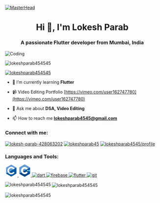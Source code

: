 [![MasterHead](https://1.bp.blogspot.com/-7A4WynwLsMw/XbBpCXG8fHI/AAAAAAAAMt4/uOa1bpLskYgrwGbllhSu2SDj_Mig8SXJQCLcBGAsYHQ/s1600/2000_600px.gif)](https://vimeo.com/user162747780)
<h1 align="center">Hi 👋, I'm Lokesh Parab</h1>
<h3 align="center">A passionate Flutter developer from Mumbai, India</h3>
<img align="center" alt="Coding" width="1000" src="https://i.pinimg.com/originals/a5/35/60/a53560c8088900e266880f779dacced7.gif">

<p align="left"> <img src="https://komarev.com/ghpvc/?username=lokeshparab454545&label=Profile%20views&color=0e75b6&style=flat" alt="lokeshparab454545" /> </p>

<p align="left"> <a href="https://github.com/ryo-ma/github-profile-trophy"><img src="https://github-profile-trophy.vercel.app/?username=lokeshparab454545" alt="lokeshparab454545" /></a> </p>

- 🌱 I’m currently learning **Flutter**

- 📹 Video Editing Portfolio [https://vimeo.com/user162747780](https://vimeo.com/user162747780)

- 💬 Ask me about **DSA, Video Editing**

- 📫 How to reach me **lokeshparab4545@gmail.com**

<h3 align="left">Connect with me:</h3>
<p align="left">
<a href="https://linkedin.com/in/lokesh-parab-428063202" target="blank"><img align="center" src="https://raw.githubusercontent.com/rahuldkjain/github-profile-readme-generator/master/src/images/icons/Social/linked-in-alt.svg" alt="lokesh-parab-428063202" height="30" width="40" /></a>
<a href="https://www.leetcode.com/lokeshparab45" target="blank"><img align="center" src="https://raw.githubusercontent.com/rahuldkjain/github-profile-readme-generator/master/src/images/icons/Social/leet-code.svg" alt="lokeshparab45" height="30" width="40" /></a>
<a href="https://auth.geeksforgeeks.org/user/lokeshparab4545/profile" target="blank"><img align="center" src="https://raw.githubusercontent.com/rahuldkjain/github-profile-readme-generator/master/src/images/icons/Social/geeks-for-geeks.svg" alt="lokeshparab4545/profile" height="30" width="40" /></a>
</p>

<h3 align="left">Languages and Tools:</h3>
<p align="left"> <a href="https://www.cprogramming.com/" target="_blank" rel="noreferrer"> <img src="https://raw.githubusercontent.com/devicons/devicon/master/icons/c/c-original.svg" alt="c" width="40" height="40"/> </a> <a href="https://www.w3schools.com/cpp/" target="_blank" rel="noreferrer"> <img src="https://raw.githubusercontent.com/devicons/devicon/master/icons/cplusplus/cplusplus-original.svg" alt="cplusplus" width="40" height="40"/> </a> <a href="https://dart.dev" target="_blank" rel="noreferrer"> <img src="https://www.vectorlogo.zone/logos/dartlang/dartlang-icon.svg" alt="dart" width="40" height="40"/> </a> <a href="https://firebase.google.com/" target="_blank" rel="noreferrer"> <img src="https://www.vectorlogo.zone/logos/firebase/firebase-icon.svg" alt="firebase" width="40" height="40"/> </a> <a href="https://flutter.dev" target="_blank" rel="noreferrer"> <img src="https://www.vectorlogo.zone/logos/flutterio/flutterio-icon.svg" alt="flutter" width="40" height="40"/> </a> <a href="https://git-scm.com/" target="_blank" rel="noreferrer"> <img src="https://www.vectorlogo.zone/logos/git-scm/git-scm-icon.svg" alt="git" width="40" height="40"/> </a> </p>

<p><img align="left" src="https://github-readme-stats.vercel.app/api/top-langs?username=lokeshparab454545&show_icons=true&locale=en&layout=compact" alt="lokeshparab454545" /></p>

<p>&nbsp;<img align="center" src="https://github-readme-stats.vercel.app/api?username=lokeshparab454545&show_icons=true&locale=en" alt="lokeshparab454545" /></p>

<p><img align="center" src="https://github-readme-streak-stats.herokuapp.com/?user=lokeshparab454545&" alt="lokeshparab454545" /></p>
